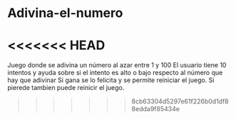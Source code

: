 # Adivina-el-numero
<<<<<<< HEAD
=======
Juego donde se adivina un número al azar entre 1 y 100
El usuario tiene 10 intentos y ayuda sobre si el intento es alto o bajo respecto al número que hay que adivinar
Si gana se lo felicita y se permite reiniciar el juego. Si pierede tambien puede reinicir el juego.
>>>>>>> 8cb63304d5297e61f226b0d1df88edda9f85434e
